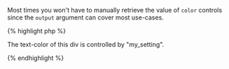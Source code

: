 
Most times you won't have to manually retrieve the value of `color` controls since the `output` argument can cover most use-cases.

{% highlight php %}
<div style="color:<?php echo get_theme_mod( 'my_setting', '#FFFFFF' ); ?>">
	<p>The text-color of this div is controlled by "my_setting".
</div>
{% endhighlight %}

